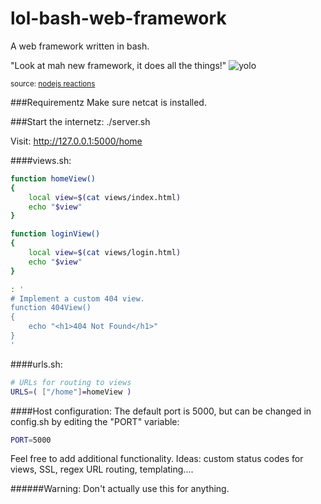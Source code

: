 lol-bash-web-framework
=================
A web framework written in bash.

"Look at mah new framework, it does all the things!"
![yolo](http://media.tumblr.com/0fc9023daa303558d036ecd63fd2c24e/tumblr_mjedslIPPH1qbyxr0o1_500.gif)

<sub>source: [nodejs reactions](http://nodejsreactions.tumblr.com/post/71649072477/look-at-mah-new-framework-it-does-all-the-things)</sub>


###Requirementz
Make sure netcat is installed.

###Start the internetz:
    ./server.sh
    
Visit: http://127.0.0.1:5000/home


####views.sh:
    
```bash
function homeView()
{
    local view=$(cat views/index.html)
    echo "$view"
}

function loginView()
{
    local view=$(cat views/login.html)
    echo "$view"
}

: '
# Implement a custom 404 view.
function 404View()
{
    echo "<h1>404 Not Found</h1>"
}
'
```

####urls.sh:
    
```bash
# URLs for routing to views
URLS=( ["/home"]=homeView )
```

####Host configuration:
The default port is 5000, but can be changed in config.sh by editing the "PORT" variable:

```bash
PORT=5000
```

Feel free to add additional functionality. Ideas: custom status codes for views, SSL, regex URL routing, templating....

######Warning: Don't actually use this for anything.
